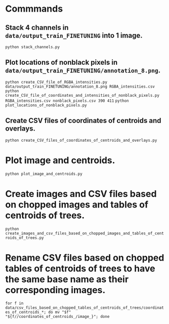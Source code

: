# Commmands

## Stack 4 channels in `data/output_train_FINETUNING` into 1 image.

`python stack_channels.py`


## Plot locations of nonblack pixels in `data/output_train_FINETUNING/annotation_8.png`.

`python create_CSV_file_of_RGBA_intensities.py data/output_train_FINETUNING/annotation_8.png RGBA_intensities.csv`
`python create_CSV_file_of_coordinates_and_intensities_of_nonblack_pixels.py RGBA_intensities.csv nonblack_pixels.csv 390 411`
`python plot_locations_of_nonblack_pixels.py`


## Create CSV files of coordinates of centroids and overlays.

`python create_CSV_files_of_coordinates_of_centroids_and_overlays.py`


# Plot image and centroids.

`python plot_image_and_centroids.py`


# Create images and CSV files based on chopped images and tables of centroids of trees.

`python create_images_and_csv_files_based_on_chopped_images_and_tables_of_centroids_of_trees.py`


# Rename CSV files based on chopped tables of centroids of trees to have the same base name as their corresponding images.

`for f in data/csv_files_based_on_chopped_tables_of_centroids_of_trees/coordinates_of_centroids_*; do mv "$f" "${f//coordinates_of_centroids_/image_}"; done`